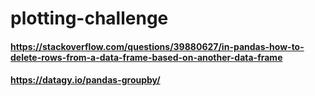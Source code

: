 # plotting-challenge
#### https://stackoverflow.com/questions/39880627/in-pandas-how-to-delete-rows-from-a-data-frame-based-on-another-data-frame
#### https://datagy.io/pandas-groupby/
